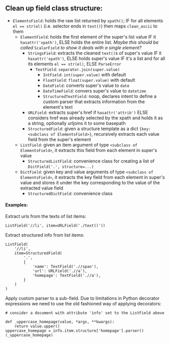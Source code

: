 Clean up field class structure:
----

- `ElementsField`: holds the raw list returned by `xpath()`; IF for all elements `el == str(el)` (i.e. selector ends in `text()`) then maps `clean_ascii` to them
    - `ElementField`: holds the first element of the super's list value IF it `hasattr('xpath')`, ELSE holds the entire list. *Maybe this should be called* `ScalarField` *to show it deals with a single element?*
        - `StringsField`: extracts the cleaned `text()`s of super's value IF it `hasattr('xpath')`, ELSE holds super's value IF it's a list and for all its elements `el == str(el)`, ELSE `ParseError`
            - `TextField`: `separator.join(super.value)`
                - `IntField`: `int(super.value)` with default
                - `FloatField`: `float(super.value)` with default
                - `DateField`: converts super's value to `date`
                - `DateTimeField`: convers super's value to `datetime`
                - `StructuredTextField`: noop, declares intent to define a custom parser that extracts information from the element's text
        - `URLField`: extracts super's href if `hasattr('attrib')` ELSE considers href was already selected by the xpath and holds it as a string, optionally urljoins it to some basepath
        - `StructuredField`: given a structure template as a dict `{key: <subclass of ElementsField>}`, recursively extracts each value field from the super's element
    - `ListField`: given an item argument of type `<subclass of ElementsField>`, it extracts this field from each element in super's value
        - `StructuredListField`: convenience class for creating a list of `DictField('.', structure=...)`
    - `DictField`: given key and value arguments of type `<subclass of ElementsField>`, it extracts the key field from each element in super's value and stores it under the key corresponding to the value of the extracted value field
        - `StructuredDictField`: convenience class


#### Examples:

Extract urls from the texts of list items:

    ListField('//li', item=URLField('./text()'))

Extract structured info from list items:

    ListField(
        '//li',
        item=StructuredField(
            '.',
            {
                'name': TextField('.//span'),
                'url': URLField('.//a'),
                'homepage': TextField('.//a'),
            }
        )
    )

Apply custom parser to a sub-field. Due to limitations in Python decorator expressions we need to use the old fashioned way of applying decorators:

    # consider a document with attribute 'info' set to the ListField above

    def _uppercase_homepage(value, *args, **kwargs):
        return value.upper()
    uppercase_homepage = info.item.structure['homepage'].parser()(_uppercase_homepage)

